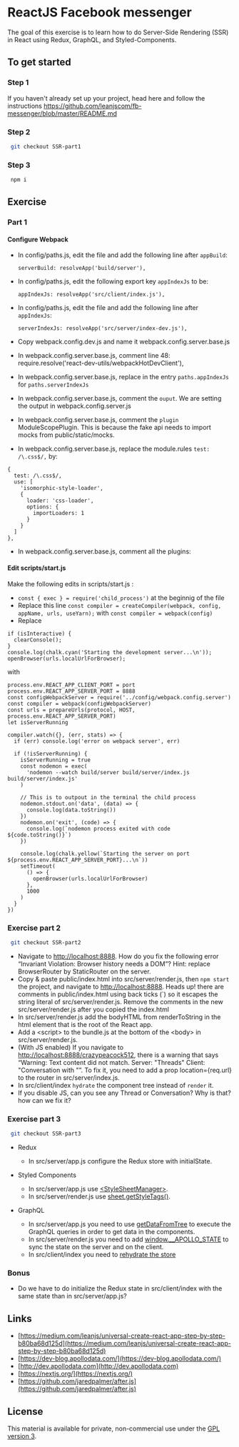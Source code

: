 # ReactJS Facebook messenger

The goal of this exercise is to learn how to do Server-Side Rendering (SSR) in React using Redux, GraphQL, and Styled-Components.

## To get started

### Step 1

If you haven't already set up your project, head here and follow the instructions https://github.com/leanjscom/fb-messenger/blob/master/README.md

### Step 2

```sh
 git checkout SSR-part1
```

### Step 3

```sh
 npm i
```

## Exercise

### Part 1

#### Configure Webpack

- In config/paths.js, edit the file and add the following line after `appBuild`:

  `serverBuild: resolveApp('build/server'),`

- In config/paths.js, edit the following export key `appIndexJs` to be:

  `appIndexJs: resolveApp('src/client/index.js'),`

- In config/paths.js, edit the file and add the following line after `appIndexJs`:

  `serverIndexJs: resolveApp('src/server/index-dev.js'),`

- Copy webpack.config.dev.js and name it webpack.config.server.base.js
- In webpack.config.server.base.js, comment line 48: require.resolve('react-dev-utils/webpackHotDevClient'),
- In webpack.config.server.base.js, replace in the entry `paths.appIndexJs` for `paths.serverIndexJs`
- In webpack.config.server.base.js, comment the `ouput`. We are setting the output in webpack.config.server.js
- In webpack.config.server.base.js, comment the `plugin` ModuleScopePlugin. This is because the fake api needs to import mocks from public/static/mocks.
- In webpack.config.server.base.js, replace the module.rules `test: /\.css$/,` by:

```
{
  test: /\.css$/,
  use: [
    'isomorphic-style-loader',
    {
      loader: 'css-loader',
      options: {
        importLoaders: 1
      }
    }
  ]
},
```

- In webpack.config.server.base.js, comment all the plugins:

#### Edit scripts/start.js

Make the following edits in scripts/start.js :

- `const { exec } = require('child_process')` at the beginnig of the file
- Replace this line `const compiler = createCompiler(webpack, config, appName, urls, useYarn);` with `const compiler = webpack(config)`
- Replace

```
if (isInteractive) {
  clearConsole();
}
console.log(chalk.cyan('Starting the development server...\n'));
openBrowser(urls.localUrlForBrowser);
```

with

```
process.env.REACT_APP_CLIENT_PORT = port
process.env.REACT_APP_SERVER_PORT = 8888
const configWebpackServer = require('../config/webpack.config.server')
const compiler = webpack(configWebpackServer)
const urls = prepareUrls(protocol, HOST, process.env.REACT_APP_SERVER_PORT)
let isServerRunning

compiler.watch({}, (err, stats) => {
  if (err) console.log('error on webpack server', err)

  if (!isServerRunning) {
    isServerRunning = true
    const nodemon = exec(
      'nodemon --watch build/server build/server/index.js build/server/index.js'
    )

    // This is to outpout in the terminal the child process
    nodemon.stdout.on('data', (data) => {
      console.log(data.toString())
    })
    nodemon.on('exit', (code) => {
      console.log(`nodemon process exited with code ${code.toString()}`)
    })

    console.log(chalk.yellow(`Starting the server on port ${process.env.REACT_APP_SERVER_PORT}...\n`))
    setTimeout(
      () => {
        openBrowser(urls.localUrlForBrowser)
      },
      1000
    )
  }
})
```

### Exercise part 2

```sh
 git checkout SSR-part2
```

- Navigate to [http://localhost:8888](http://localhost:8888). How do you fix the following error “Invariant Violation: Browser history needs a DOM”? Hint: replace BrowserRouter by StaticRouter on the server.
- Copy & paste public/index.html into src/server/render.js, then `npm start` the project, and navigate to [http://localhost:8888](http://localhost:8888). Heads up! there are comments in public/index.html using back ticks (\`) so it escapes the string literal of src/server/render.js. Remove the comments in the new src/server/render.js after you copied the index.html
- In src/server/render.js add the bodyHTML from renderToString in the html element that is the root of the React app.
- Add a &lt;script&gt; to the bundle.js at the bottom of the &lt;body&gt; in src/server/render.js.
- (With JS enabled) If you navigate to [http://localhost:8888/crazypeacock512](http://localhost:8888/crazypeacock512), there is a warning that says “Warning: Text content did not match. Server: "Threads" Client: "Conversation with "”. To fix it, you need to add a prop location={req.url} to the router in src/server/index.js.
- In src/client/index `hydrate` the component tree instead of `render` it.
- If you disable JS, can you see any Thread or Conversation? Why is that? how can we fix it?

### Exercise part 3

```sh
 git checkout SSR-part3
```

- Redux

  - In src/server/app.js configure the Redux store with initialState.

- Styled Components

  - In src/server/app.js use [&lt;StyleSheetManager&gt;](https://www.styled-components.com/docs/advanced#server-side-rendering).
  - In src/server/render.js use [sheet.getStyleTags()](https://www.styled-components.com/docs/advanced#server-side-rendering).

- GraphQL
  - In src/server/app.js you need to use [getDataFromTree](https://www.apollographql.com/docs/react/features/server-side-rendering.html#getDataFromTree) to execute the GraphQL queries in order to get data in the components.
  - In src/server/render.js you need to add [window.\_\_APOLLO_STATE](https://github.com/apollographql/react-docs/blob/master/source/server-side-rendering.md) to sync the state on the server and on the client.
  - In src/client/index you need to [rehydrate the store](https://www.apollographql.com/docs/react/features/server-side-rendering.html#store-rehydration)

### Bonus

- Do we have to do initialize the Redux state in src/client/index with the same state than in src/server/app.js?

## Links

- [https://medium.com/leanjs/universal-create-react-app-step-by-step-b80ba68d125d](https://medium.com/leanjs/universal-create-react-app-step-by-step-b80ba68d125d)
- [https://dev-blog.apollodata.com/](https://dev-blog.apollodata.com/)
- [http://dev.apollodata.com](http://dev.apollodata.com)
- [https://nextjs.org/](https://nextjs.org/)
- [https://github.com/jaredpalmer/after.js](https://github.com/jaredpalmer/after.js)

## License

This material is available for private, non-commercial use under the [GPL version 3](http://www.gnu.org/licenses/gpl-3.0-standalone.html).
